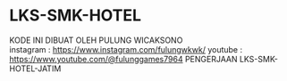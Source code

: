 # LKS-SMK-HOTEL
KODE INI DIBUAT OLEH PULUNG WICAKSONO  
instagram : https://www.instagram.com/fulungwkwk/
youtube : https://www.youtube.com/@fulunggames7964
PENGERJAAN LKS-SMK-HOTEL-JATIM
